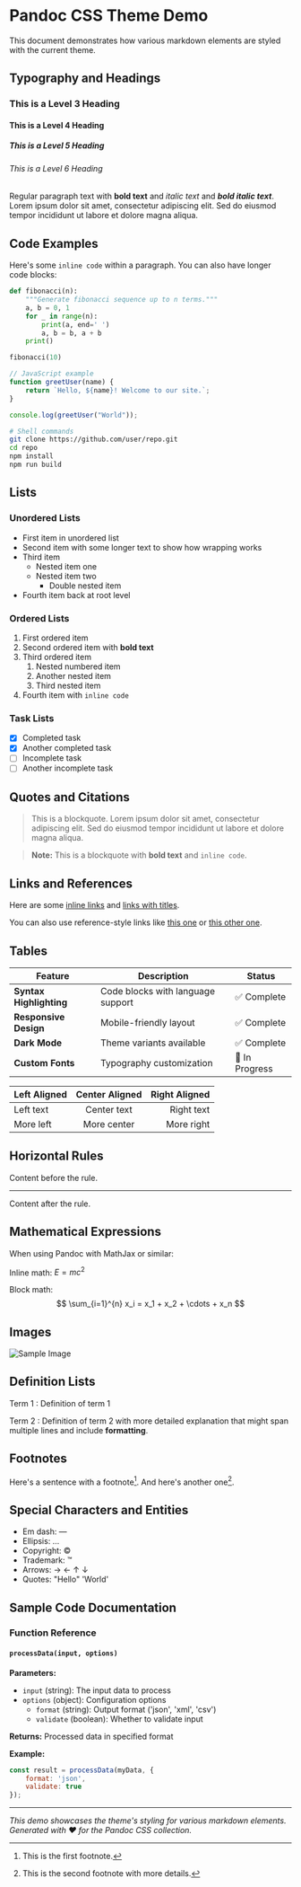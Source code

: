 # Pandoc CSS Theme Demo

This document demonstrates how various markdown elements are styled with the current theme.

## Typography and Headings

### This is a Level 3 Heading

#### This is a Level 4 Heading

##### This is a Level 5 Heading

###### This is a Level 6 Heading

Regular paragraph text with **bold text** and *italic text* and ***bold italic text***. Lorem ipsum dolor sit amet, consectetur adipiscing elit. Sed do eiusmod tempor incididunt ut labore et dolore magna aliqua.

## Code Examples

Here's some `inline code` within a paragraph. You can also have longer code blocks:

```python
def fibonacci(n):
    """Generate fibonacci sequence up to n terms."""
    a, b = 0, 1
    for _ in range(n):
        print(a, end=' ')
        a, b = b, a + b
    print()

fibonacci(10)
```

```javascript
// JavaScript example
function greetUser(name) {
    return `Hello, ${name}! Welcome to our site.`;
}

console.log(greetUser("World"));
```

```bash
# Shell commands
git clone https://github.com/user/repo.git
cd repo
npm install
npm run build
```

## Lists

### Unordered Lists
- First item in unordered list
- Second item with some longer text to show how wrapping works
- Third item
  - Nested item one
  - Nested item two
    - Double nested item
- Fourth item back at root level

### Ordered Lists
1. First ordered item
2. Second ordered item with **bold text**
3. Third ordered item
   1. Nested numbered item
   2. Another nested item
   3. Third nested item
4. Fourth item with `inline code`

### Task Lists
- [x] Completed task
- [x] Another completed task
- [ ] Incomplete task
- [ ] Another incomplete task

## Quotes and Citations

> This is a blockquote. Lorem ipsum dolor sit amet, consectetur adipiscing elit. 
> Sed do eiusmod tempor incididunt ut labore et dolore magna aliqua.

> **Note:** This is a blockquote with **bold text** and `inline code`.

## Links and References

Here are some [inline links](https://example.com) and [links with titles](https://github.com "GitHub Homepage").

You can also use reference-style links like [this one][ref1] or [this other one][ref2].

[ref1]: https://pandoc.org "Pandoc Official Site"
[ref2]: https://www.markdownguide.org "Markdown Guide"

## Tables

| Feature | Description | Status |
|---------|-------------|--------|
| **Syntax Highlighting** | Code blocks with language support | ✅ Complete |
| **Responsive Design** | Mobile-friendly layout | ✅ Complete |
| **Dark Mode** | Theme variants available | ✅ Complete |
| **Custom Fonts** | Typography customization | 🚧 In Progress |

| Left Aligned | Center Aligned | Right Aligned |
|:-------------|:--------------:|--------------:|
| Left text    | Center text    | Right text    |
| More left    | More center    | More right    |

## Horizontal Rules

Content before the rule.

---

Content after the rule.

## Mathematical Expressions

When using Pandoc with MathJax or similar:

Inline math: $E = mc^2$

Block math:
$$
\sum_{i=1}^{n} x_i = x_1 + x_2 + \cdots + x_n
$$

## Images

![Sample Image](https://via.placeholder.com/600x200/333333/FFFFFF?text=Sample+Image)

## Definition Lists

Term 1
:   Definition of term 1

Term 2
:   Definition of term 2 with more detailed explanation that might span
    multiple lines and include **formatting**.

## Footnotes

Here's a sentence with a footnote[^1]. And here's another one[^2].

[^1]: This is the first footnote.
[^2]: This is the second footnote with more details.

## Special Characters and Entities

- Em dash: —
- Ellipsis: …
- Copyright: ©
- Trademark: ™
- Arrows: → ← ↑ ↓
- Quotes: "Hello" 'World'

## Sample Code Documentation

### Function Reference

#### `processData(input, options)`

**Parameters:**
- `input` (string): The input data to process
- `options` (object): Configuration options
  - `format` (string): Output format ('json', 'xml', 'csv')
  - `validate` (boolean): Whether to validate input

**Returns:** Processed data in specified format

**Example:**
```javascript
const result = processData(myData, {
    format: 'json',
    validate: true
});
```

---

*This demo showcases the theme's styling for various markdown elements. Generated with ❤️ for the Pandoc CSS collection.*